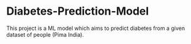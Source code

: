 # Diabetes-Prediction-Model
This project is a ML model which aims to predict diabetes from a given dataset of people (Pima India).
